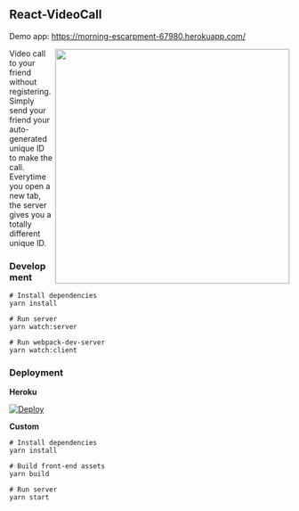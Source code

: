 ## React-VideoCall
Demo app: https://morning-escarpment-67980.herokuapp.com/  

<img align="right" width="420" src="https://raw.githubusercontent.com/nguymin4/react-videocall/master/screenshots/1.png"  alt =" " style="border: solid 1px #d4d4d4" />
  
Video call to your friend without registering. 
Simply send your friend your auto-generated unique ID to make the call.  
Everytime you open a new tab, the server gives you a totally different unique ID.

### Development

```
# Install dependencies
yarn install

# Run server
yarn watch:server

# Run webpack-dev-server
yarn watch:client
```


### Deployment

**Heroku**

[![Deploy](https://www.herokucdn.com/deploy/button.svg)](https://heroku.com/deploy?template=https://github.com/nguymin4/react-videocall/tree/production)

**Custom**
```
# Install dependencies
yarn install

# Build front-end assets
yarn build

# Run server
yarn start
```

